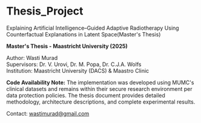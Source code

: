 # Thesis_Project
Explaining Artificial Intelligence–Guided Adaptive Radiotherapy Using Counterfactual Explanations in Latent Space(Master's Thesis)

**Master's Thesis - Maastricht University (2025)**

Author: Wasti Murad  
Supervisors: Dr. V. Urovi, Dr. M. Popa, Dr. C.J.A. Wolfs  
Institution: Maastricht University (DACS) & Maastro Clinic

**Code Availability Note:** The implementation was developed using MUMC's clinical datasets and remains within their secure research environment per data protection policies. The thesis document provides detailed methodology, architecture descriptions, and complete experimental results.

Contact: wastimurad@gmail.com
